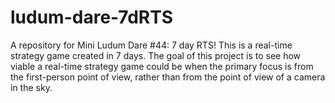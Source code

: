 ludum-dare-7dRTS
================

A repository for Mini Ludum Dare #44: 7 day RTS! This is a real-time strategy game created in 7 days. The goal of this project is to see how viable a real-time strategy game could be when the primary focus is from the first-person point of view, rather than from the point of view of a camera in the sky.
